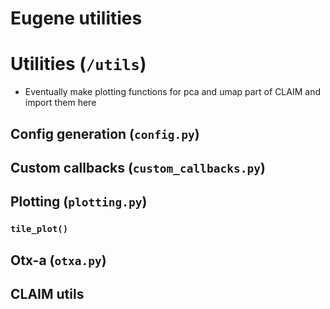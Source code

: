 # Eugene utilities

# Utilities (`/utils`)

- Eventually make plotting functions for pca and umap part of CLAIM and import them here

## Config generation (`config.py`)

## Custom callbacks (`custom_callbacks.py`)

## Plotting (`plotting.py`)

### `tile_plot()`

## Otx-a (`otxa.py`)

## CLAIM utils